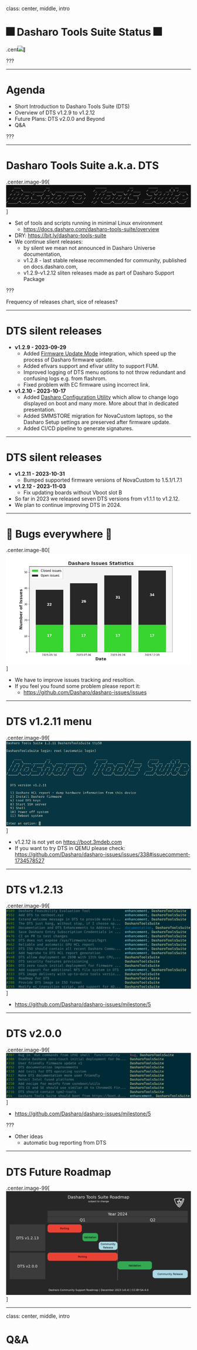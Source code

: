 class: center, middle, intro

# &#x1F386; Dasharo Tools Suite Status &#x1F386;

.center[<img src="/remark-templates/dasharo-presentation-template/images/dasharo-sygnet-white.svg" width="150px" style="margin-left:-20px">]

???

---

# Agenda

* Short Introduction to Dasharo Tools Suite (DTS)
* Overview of DTS v1.2.9 to v1.2.12
* Future Plans: DTS v2.0.0 and Beyond
* Q&A

???

---

# Dasharo Tools Suite a.k.a. DTS

.center.image-99[![](/img/dts-logo.jpg)]

* Set of tools and scripts running in minimal Linux environment
  - https://docs.dasharo.com/dasharo-tools-suite/overview
* DRY: https://bit.ly/dasharo-tools-suite
* We continue slient releases:
  - by silent we mean not announced in Dasharo Universe documentation,
  - v1.2.8 - last stable release recommended for community, published on
    docs.dasharo.com,
  - v1.2.9-v1.2.12 sliten releases made as part of Dasharo Support Package

???

Frequency of releases chart, sice of releases?

---

# DTS silent releases

* **v1.2.9 - 2023-09-29**
  * Added [Firmware Update
    Mode](https://docs.dasharo.com/guides/firmware-update/#firmware-update-mode)
    integration, which speed up the process of Dasharo firmware update.
  * Added efivars support and efivar utility to support FUM.
  * Improved logging of DTS menu options to not throw redundant and confusing
    logs e.g. from flashrom.
  * Fixed problem with EC firmware using incorrect link.
* **v1.2.10 - 2023-10-17**
  * Added [Dasharo Configuration Utility](https://github.com/Dasharo/dcu) which
    allow to change logo displayed on boot and many more. More about that in
    dedicated presentation.
  * Added SMMSTORE migration for NovaCustom laptops, so the Dasharo Setup settings
    are preserved after firmware update.
  * Added CI/CD pipeline to generate signatures.

---

# DTS silent releases

* **v1.2.11 - 2023-10-31**
  * Bumped supported firmware versions of NovaCustom to 1.5.1/1.7.1
* **v1.2.12 - 2023-11-03**
  * Fix updating boards without Vboot slot B
* So far in 2023 we released seven DTS versions from v1.1.1 to v1.2.12.
* We plan to continue improving DTS in 2024.

---

# 🐛 Bugs everywhere 🐛

.center.image-80[![](/img/dts_issues_2023q4.png)]

* We have to improve issues tracking and resoltion.
* If you feel you found some problem please report it:
  - https://github.com/Dasharo/dasharo-issues/issues

---

# DTS v1.2.11 menu

.center.image-99[![](/img/dts-v1.2.11.png)]

* v1.2.12 is not yet on https://boot.3mdeb.com
* If you want to try DTS in QEMU please check: https://github.com/Dasharo/dasharo-issues/issues/338#issuecomment-1734578527

---

# DTS v1.2.13

.center.image-99[![](/img/dts-milestone-v1.2.13.png)]

* https://github.com/Dasharo/dasharo-issues/milestone/5

---

# DTS v2.0.0

.center.image-99[![](/img/dts-milestone-v2.0.0.png)]

* https://github.com/Dasharo/dasharo-issues/milestone/5

???

* Other ideas
	- automatic bug reporting from DTS

---

# DTS Future Roadmap

.center.image-99[![](/img/dts_roadmap_v0.4.png)]

---
class: center, middle, intro

# Q&A
